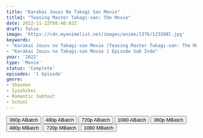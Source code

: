 ```yaml
---
title: "Karakai Jouzu No Takagi San Movie"
title2: "Teasing Master Takagi-san: The Movie"
date: 2022-11-22T08:40:03Z
draft: false
image: 'https://cdn.myanimelist.net/images/anime/1376/123398l.jpg'
keywords:
- "Karakai Jouzu no Takagi-san Movie (Teasing Master Takagi-san: The Movie) Sub Indo"
- "Karakai Jouzu no Takagi-san Movie 1 Episode Sub Indo"
year: '2022'
type: 'Movie'
status: 'Complete'
episodes: '1 Episode'
genre:
- Shounen
- Iyashikei
- Romantic Subtext
- School 
---
```


<div class="d-g gg-5 gtc-r ai-c">
<button onclick="window.open('?arc=YAxxfjHo0i_20221120/1/MP4/Kuramanime-KRKJnT_MOV_BD-360p-Huntersekai','_blank')">360p ABatch</button>
<button onclick="window.open('?arc=YAxxfjHo0i_20221120/1/MP4/Kuramanime-KRKJnT_MOV_BD-480p-Huntersekai','_blank')">480p ABatch</button>
<button onclick="window.open('?arc=YAxxfjHo0i_20221120/1/MP4/Kuramanime-KRKJnT_MOV_BD-720p-Huntersekai','_blank')">720p ABatch</button>
<button onclick="window.open('?arc=YAxxfjHo0i_20221120/1/MP4/Kuramanime-KRKJnT_MOV_BD-1080p-Huntersekai','_blank')">1080 ABatch</button>
<button onclick="window.open('?bmed=u24dm74ulbi3v7w','_blank')">360p MBatch</button>
<button onclick="window.open('?bmed=68tnfgv9xfy2k4j','_blank')">480p MBatch</button>
<button onclick="window.open('?bmed=jo1oo1djo40cv3v','_blank')">720p MBatch</button>
<button onclick="window.open('?bmed=ffljr7mgirlyb1t','_blank')">1080 MBatch</button>
</div>